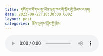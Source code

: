 ```yaml
---
title: དགོན་པ་དོ་དམ་ཨུ་ཡོན་ལྷན་ཁང་གི་སྐོར་གྱི་ཁྲིམས་བཤད།
date: 2023-09-27T18:30:00.000Z
layout: post
categories: ཆོས་ལུགས་སྐོར་གྱི་ཁྲིམ
---
```


<audio controls src="https://trimleng.org/wp-content/uploads/2023/07/MONASTIC-GUIDELINES.mp3"></audio>
